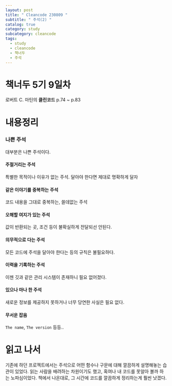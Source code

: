 ```yaml
---
layout: post
title: " Cleancode 230809 "
subtitle: " 주석(2) "
catalog: true
category: study
subcategory: cleancode
tags:
  - study
  - cleancode
  - 책너두
  - 주석
---
```


# 책너두 5기 9일차

로버트 C. 마틴의 **클린코드** p.74 ~ p.83

# 내용정리

### 나쁜 주석

대부분은 나쁜 주석이다.

#### 주절거리는 주석

특별한 목적이나 이유가 없는 주석. 달아야 한다면 제대로 명확하게 달자

#### 같은 이야기를 중복하는 주석

코드 내용을 그대로 중복하는, 쓸데없는 주석

#### 오해할 여지가 있는 주석

값이 반환되는 곳, 조건 등이 불확실하게 전달되선 안된다.

#### 의무적으로 다는 주석

모든 코드에 주석을 달아야 한다는 등의 규칙은 불필요하다.

#### 이력을 기록하는 주석

이젠 깃과 같은 관리 시스템이 존재하니 필요 없어졌다.

#### 있으나 마나 한 주석

새로운 정보를 제공하지 못하거나 너무 당연한 사실은 필요 없다.

#### 무서운 잡음

`The name`, `The version` 등등..

# 읽고 나서

기존에 하던 프로젝트에서는 주석으로 어떤 함수나 구문에 대해 깔끔하게 설명해놓는 습관이 있었다. 읽는 사람을 배려하는 차원이기도 했고, 혹여나 내 코드를 못알아 볼까 하는 노파심이었다. 책에서 나온대로, 그 시간에 코드를 깔끔하게 정리하는게 훨씬 낫겠다.
